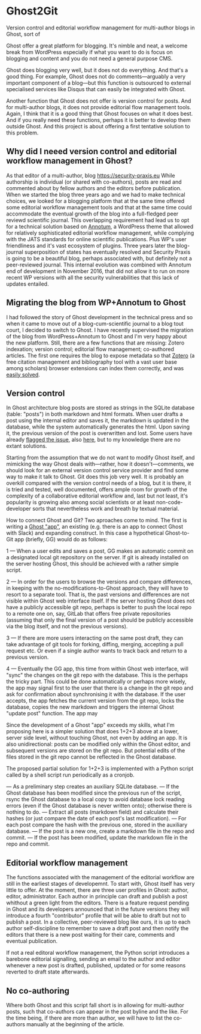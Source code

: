 # Ghost2Git
Version control and editorial workflow management for multi-author blogs in Ghost, sort of

Ghost offer a great platform for blogging. It's nimble and neat, a welcome break from WordPress especially if what you want to do is focus on blogging and content and you do not need a general purpose CMS. 

Ghost does blogging very well, but it does not do everything. And that's a good thing. For example, Ghost does not do comments—arguably a very important component of a blog—but this function is outsourced to external specialised services like Disqus that can easily be integrated with Ghost. 

Another function that Ghost does not offer is version control for posts. And for multi-author blogs, it does not provide editorial flow management tools. Again, I think that it is a good thing that Ghost focuses on what it does best. And if you really need these functions, perhaps it is better to develop them outside Ghost. And this project is about offering a first tentative solution to this problem. 

## Why did I neeed version control and editorial workflow management in Ghost?

As that editor of a multi-author, blog https://security-praxis.eu  While authorship is individual (or shared with co-authors), posts are read and commented about by fellow authors and the editors before publication. When we started the blog three years ago and we had to make technical choices, we looked for a blogging platform that at the same time offered some editorial workflow management tools and that at the same time could accommodate the eventual growth of the blog into a full-fledged peer reviewd scientific journal. This overlapping requirement had lead us to opt for a technical solution based on  [Annotum](https://annotum.org), a WordPress theme that allowed for relatively sophisticated editorial workflow management, while complying with the JATS standards for online scientific publications. Plus WP's user friendliness and it's vast ecosystem of plugins. Three years later the blog-journal superposition of states has eventually resolved and Security Praxis is going to be a beautiful blog, perhaps associated with, but definitely not a peer-reviewed journal. This internal evolution was combined with Annotum end of development in November 2016, that did not allow it to run on more recent WP versions with all the security vulnerabilities that this lack of updates entailed. 

## Migrating the blog from WP+Annotum to Ghost

I had followed the story of Ghost development in the technical press and so when it came to move out of a blog-cum-scientific journal to a blog tout court, I decided to switch to Ghost. I have recently supervised the migration of the blog from WordPress+Annotum to Ghost and I'm very happy about the new platform. Still, there are a few functions that are missing: Zotero indexation; version control; editorial flow management; co-authored articles. The first one requires the blog to expose metadata so that [Zotero](https://zotero.org) (a free citation management and bibliography tool with a vast user base among scholars) browser extensions can index them correctly, and was [easily solved](https://www.ragazziconsulting.com/?p=592). 

## Version control

In Ghost architecture blog posts are stored as strings in the SQLite database (table: "posts") in both markdown and html formats. When user drafts a post using the internal editor and saves it, the markdown is updated in the database, while the system automatically generates the html. Upon saving it, the previous version of the post is overwritten and lost. Some users have already [flagged the issue](http://ideas.ghost.org/forums/285309-wishlist/suggestions/11668422-post-revisions), also [here](https://trello.com/c/1wAHv8jZ/34-post-revisions), but to my knowledge there are no extant solutions.

Starting from the assumption that we do not want to modify Ghost itself, and mimicking the way Ghost deals with—rather, how it doesn't—comments, we should look for an external version control service provider and find some way to make it talk to Ghost. Git does this job very well. It is probably an overkill compared with the version control needs of a blog, but it is there, it is tried and tested, well documented, offers ample room for growth of the complexity of a collaborative editorial workflow and, last but not least, it's popularity is growing also among social scientists or at least non-code-developer sorts that nevertheless work and breath by textual material. 

How to connect Ghost and Git? Two aproaches come to mind. The first is writing a [Ghost "app"](https://github.com/TryGhost/Ghost-App), an existing (e.g. there is an app to connect Ghost with Slack) and expanding construct. In this case a hypothetical Ghost-to-Git app (briefly, GG) would do as follows: 

1 — When a user edits and saves a post, GG makes an automatic commit on a designated local git repository on the server. If git is already installed on the server hosting Ghost, this should be achieved with a rather simple script.  

2 — In order for the users to browse the versions and compare differences, in keeping with the no-modifications-to-Ghost approach, they will have to resort to a separate tool. That is, the past versions and differences are not visible within Ghost web interface itself. If the server hosting Ghost does not have a publicly accessible git repo, perhaps is better to push the local repo to a remote one on, say, GitLab that offers free private repositories (assuming that only the final version of a post should be publicly accessible via the blog itself, and not the previous versions).  

3 — If there are more users interacting on the same post draft, they can take advantage of git tools for forking, diffing, merging, accepting a pull request etc. Or even if a single author wants to track back and return to a previous version.

4 — Eventually the GG app, this time from within Ghost web interface, will "sync" the changes on the git repo with the database. This is the perhaps the tricky part. This could be done automatically or perhaps more wisely, the app may signal first to the user that there is a change in the git repo and ask for confirmation about synchronising it with the database. If the user accepts, the app fetches the current version from the git repo, locks the database, copies the new markdown and triggers the internal Ghost "update post" function. The app may

Since the development of a Ghost "app" exceeds my skills, what I'm proposing here is a simpler solution that does 1+2+3 above at a lower, server side level, without touching Ghost, not even by adding an app. It is also unidirectional: posts can be modified only within the Ghost editor, and subsequent versions are stored on the git repo. But potential edits of the files stored in the git repo cannot be reflected in the Ghost database. 

The proposed partial solution for 1+2+3 is implemented with a Python script called by a shell script run periodically as a cronjob. 

— As a preliminary step creates an auxiliary SQLite database.
— If the Ghost database has been modified since the previous run of the script, rsync the Ghost database to a local copy to avoid database lock reading errors (even if the Ghost database is never written onto); otherwise there is nothing to do.
— Extract all posts (markdown field) and calculate their hashes (or just compare the date of each post's last modification).
— For each post compare the hash with the previous one, stored in the auxiliary database.
— If the post is a new one, create a markdown file in the repo and commit. 
— If the post has been modified, update the markdown file in the repo and commit. 

## Editorial workflow management  

The functions associated with the management of the editorial workflow are still in the earliest stages of developemnt. To start with, Ghost itself has very little to offer. At the moment, there are three user profiles in Ghost: author, editor, administrator. Each author in principle can draft and publish a post whithout a green light from the editors. There is a feature request pending in Ghost and its developers announced that in the future versions they will introduce a fourth "contributor" profile that will be able to draft but not to publish a post. In a collective, peer-reviewed blog like ours, it is up to each author self-discipline to remember to save a draft post and then notify the editors that there is a new post waiting for their care, comments and eventual publication. 

If not a real editoral workflow management, the Python script introduces a barebone editorial signalling, sending an email to the author and editor whenever a new post is drafted, published, updated or for some reasons reverted to draft state afterwards.   

## No co-authoring

Where both Ghost and this script fall short is in allowing for multi-author posts, such that co-authors can appear in the post byline and the like. For the time being, if there are more than author, we will have to list the co-authors manually at the beginning of the article.
